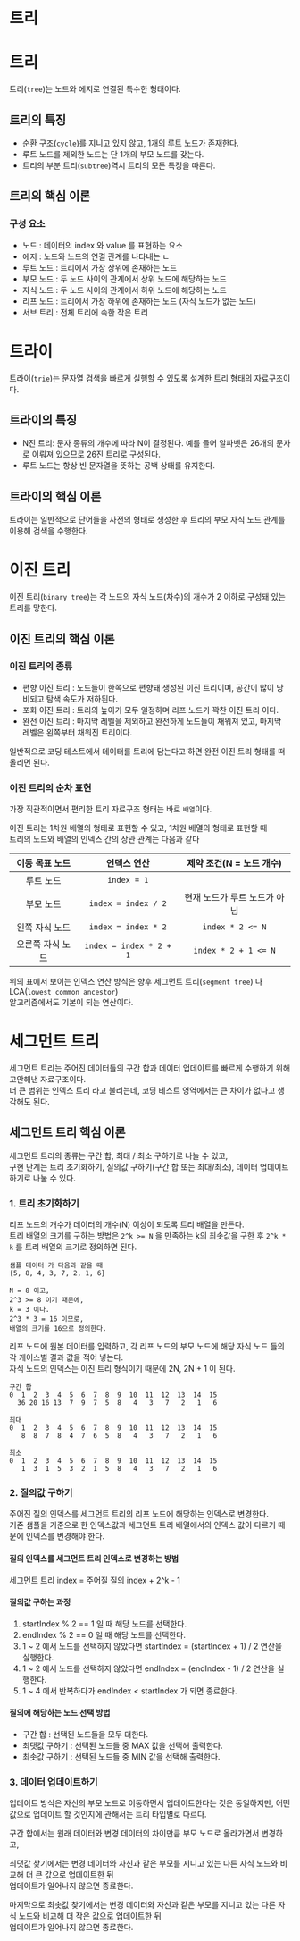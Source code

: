 트리
===

# 트리

트리(`tree`)는 노드와 에지로 연결된 특수한 형태이다.

## 트리의 특징

- 순환 구조(`cycle`)를 지니고 있지 않고, 1개의 루트 노드가 존재한다.
- 루트 노드를 제외한 노드는 단 1개의 부모 노드를 갖는다.
- 트리의 부분 트리(`subtree`)역시 트리의 모든 특징을 따른다.

## 트리의 핵심 이론

### 구성 요소

- 노드 : 데이터의 index 와 value 를 표현하는 요소
- 에지 : 노드와 노드의 연결 관계를 나타내는 ㄴ
- 루트 노드 : 트리에서 가장 상위에 존재하는 노드
- 부모 노드 : 두 노드 사이의 관계에서 상위 노드에 해당하는 노드
- 자식 노드 : 두 노드 사이의 관계에서 하위 노드에 해당하는 노드
- 리프 노드 : 트리에서 가장 하위에 존재하는 노드 (자식 노드가 없는 노드)
- 서브 트리 : 전체 트리에 속한 작은 트리

# 트라이

트라이(`trie`)는 문자열 검색을 빠르게 실행할 수 있도록 설계한 트리 형태의 자료구조이다.

## 트라이의 특징

- N진 트리: 문자 종류의 개수에 따라 N이 결정된다. 예를 들어 알파벳은 26개의 문자로 이뤄져 있으므로 26진 트리로 구성된다.
- 루트 노드는 항상 빈 문자열을 뜻하는 공백 상태를 유지한다.

## 트라이의 핵심 이론

트라이는 일반적으로 단어들을 사전의 형태로 생성한 후 트리의 부모 자식 노드 관계를 이용해 검색을 수행한다.

# 이진 트리

이진 트리(`binary tree`)는 각 노드의 자식 노드(차수)의 개수가 2 이하로 구성돼 있는 트리를 맣한다.

## 이진 트리의 핵심 이론

### 이진 트리의 종류

- 편향 이진 트리 : 노드들이 한쪽으로 편향돼 생성된 이진 트리이며, 공간이 많이 낭비되고 탐색 속도가 저하된다.
- 포화 이진 트리 : 트리의 높이가 모두 일정하며 리프 노드가 꽉찬 이진 트리 이다.
- 완전 이진 트리 : 마지막 레벨을 제외하고 완전하게 노드들이 채워져 있고, 마지막 레벨은 왼쪽부터 채워진 트리이다.

일반적으로 코딩 테스트에서 데이터를 트리에 담는다고 하면 완전 이진 트리 형태를 떠올리면 된다.

### 이진 트리의 순차 표현

가장 직관적이면서 편리한 트리 자료구조 형태는 바로 `배열`이다.

이진 트리는 1차원 배열의 형태로 표현할 수 있고, 1차원 배열의 형태로 표현할 때  
트리의 노드와 배열의 인덱스 간의 상관 관계는 다음과 같다

| 이동 목표 노드  |         인덱스 연산          |   제약 조건(N = 노드 개수)   |
|:---------:|:-----------------------:|:--------------------:|
|   루트 노드   |       `index = 1`       |                      |
|   부모 노드   |   `index = index / 2`   |   현재 노드가 루트 노드가 아님   |
| 왼쪽 자식 노드  |   `index = index * 2`   |   `index * 2 <= N`   |
| 오른쪽 자식 노드 | `index = index * 2 + 1` | `index * 2 + 1 <= N` |

위의 표에서 보이는 인덱스 연산 방식은 향후 세그먼트 트리(`segment tree`) 나 LCA(`lowest common ancestor`)  
알고리즘에서도 기본이 되는 연산이다.

# 세그먼트 트리

세그먼트 트리는 주어진 데이터들의 구간 합과 데이터 업데이트를 빠르게 수행하기 위해 고안해낸 자료구조이다.  
더 큰 범위는 인덱스 트리 라고 불리는데, 코딩 테스트 영역에서는 큰 차이가 없다고 생각해도 된다.

## 세그먼트 트리 핵심 이론

세그먼트 트리의 종류는 구간 합, 최대 / 최소 구하기로 나눌 수 있고,  
구현 단계는 트리 초기화하기, 질의값 구하기(구간 합 또는 최대/최소), 데이터 업데이트하기로 나눌 수 있다.

### 1. 트리 초기화하기

리프 노드의 개수가 데이터의 개수(N) 이상이 되도록 트리 배열을 만든다.  
트리 배열의 크기를 구하는 방법은 `2^k >= N` 을 만족하는 k의 최솟값을 구한 후 `2^k * k` 를 트리 배열의 크기로 정의하면 된다.

```
샘플 데이터 가 다음과 같을 때
{5, 8, 4, 3, 7, 2, 1, 6}

N = 8 이고,
2^3 >= 8 이기 때문에,
k = 3 이다.
2^3 * 3 = 16 이므로,
배열의 크기를 16으로 정의한다.
```

리프 노드에 원본 데이터를 입력하고, 각 리프 노드의 부모 노드에 해당 자식 노드 들의 각 케이스별 결과 값을 적어 넣는다.  
자식 노드의 인덱스는 이진 트리 형식이기 때문에 2N, 2N + 1 이 된다.  

```
구간 합
0  1  2  3  4  5  6  7  8  9  10  11  12  13  14  15
  36 20 16 13  7  9  7  5  8   4   3   7   2   1   6
```

```
최대
0  1  2  3  4  5  6  7  8  9  10  11  12  13  14  15
   8  8  7  8  4  7  6  5  8   4   3   7   2   1   6
```

```
최소
0  1  2  3  4  5  6  7  8  9  10  11  12  13  14  15
   1  3  1  5  3  2  1  5  8   4   3   7   2   1   6
```

### 2. 질의값 구하기

주어진 질의 인덱스를 세그먼트 트리의 리프 노드에 해당하는 인덱스로 변경한다.  
기존 샘플을 기준으로 한 인덱스값과 세그먼트 트리 배열에서의 인덱스 값이 다르기 때문에 인덱스를 변경해야 한다.

#### 질의 인덱스를 세그먼트 트리 인덱스로 변경하는 방법

세그먼트 트리 index = 주어질 질의 index + 2^k - 1

#### 질의값 구하는 과정

1. startIndex % 2 == 1 일 때 해당 노드를 선택한다.
2. endIndex % 2 == 0 일 때 해당 노드를 선택한다.
3. 1 ~ 2 에서 노드를 선택하지 않았다면 startIndex = (startIndex + 1) / 2 연산을 실행한다.
4. 1 ~ 2 에서 노드를 선택하지 않았다면 endIndex = (endIndex - 1) / 2 연산을 실행한다.
5. 1 ~ 4 에서 반복하다가 endIndex < startIndex 가 되면 종료한다.

#### 질의에 해당하는 노드 선택 방법

- 구간 합 : 선택된 노드들을 모두 더한다.
- 최댓값 구하기 : 선택된 노드들 중 MAX 값을 선택해 출력한다.
- 최솟값 구하기 : 선택된 노드들 중 MIN 값을 선택해 출력한다.

### 3. 데이터 업데이트하기

업데이트 방식은 자신의 부모 노드로 이동하면서 업데이트한다는 것은 동일하지만, 어떤 값으로 업데이트 할 것인지에 관해서는 트리 타입별로 다르다.

구간 합에서는 원래 데이터와 변경 데이터의 차이만큼 부모 노드로 올라가면서 변경하고,  

최댓값 찾기에서는 변경 데이터와 자신과 같은 부모를 지니고 있는 다른 자식 노드와 비교해 더 큰 값으로 업데이트한 뒤  
업데이트가 일어나지 않으면 종료한다.  

마지막으로 최솟값 찾기에서는 변경 데이터와 자신과 같은 부모를 지니고 있는 다른 자식 노드와 비교해 더 작은 값으로 업데이트한 뒤  
업데이트가 일어나지 않으면 종료한다.

